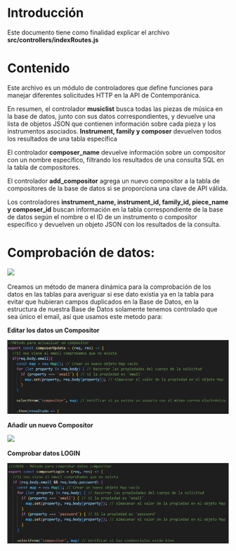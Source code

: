 ﻿# Introducción
Este documento tiene como finalidad explicar el archivo **src/controllers/indexRoutes.js**
# Contenido
Este archivo es un módulo de controladores que define funciones para manejar diferentes solicitudes HTTP en la API de Contemporánica.

En resumen, el controlador **musiclist** busca todas las piezas de música en la base de datos, junto con sus datos correspondientes, y devuelve una lista de objetos JSON que contienen información sobre cada pieza y los instrumentos asociados. **Instrument, family y composer** devuelven todos los resultados de una tabla específica

El controlador **composer\_name** devuelve información sobre un compositor con un nombre específico, filtrando los resultados de una consulta SQL en la tabla de compositores.

El controlador **add\_compositor** agrega un nuevo compositor a la tabla de compositores de la base de datos si se proporciona una clave de API válida.

Los controladores **instrument\_name, instrument\_id, family\_id, piece\_name y composer\_id** buscan información en la tabla correspondiente de la base de datos según el nombre o el ID de un instrumento o compositor específico y devuelven un objeto JSON con los resultados de la consulta.

# Comprobación de datos:

![](metodo_comprobación_datos.png)

Creamos un método de manera dinámica para la comprobación de los datos en las tablas para averiguar si ese dato existia ya en la tabla para evitar que hubieran campos duplicados en la Base de Datos, en la estructura de nuestra Base de Datos solamente tenemos controlado que sea único el email, así que usamos este metodo para:

**Editar los datos un Compositor**

![](editar_compositor.png)

**Añadir un nuevo Compositor**

![](añadir_compositor.png)

**Comprobar datos LOGIN**

![](login.png)